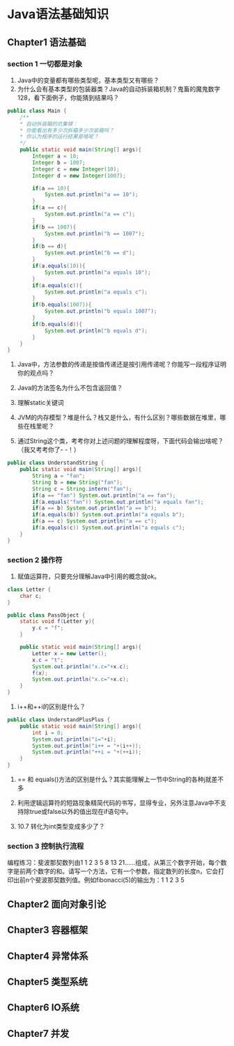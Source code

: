 # Java语法基础知识

## Chapter1 语法基础

### section 1 一切都是对象

1. Java中的变量都有哪些类型呢，基本类型又有哪些？
2. 为什么会有基本类型的包装器类？Java的自动拆装箱机制？鬼畜的魔鬼数字128，看下面例子，你能猜到结果吗？

```java
public class Main {
    /**
    * 自动拆装箱的坑集锦：
    * 你能看出有多少次拆箱多少次装箱吗？
    * 你认为程序的运行结果是啥呢？
    */
    public static void main(String[] args){
        Integer a = 10;
        Integer b = 1007;
        Integer c = new Integer(10);
        Integer d = new Integer(1007);

        if(a == 10){
            System.out.println("a == 10");
        }
        if(a == c){
            System.out.println("a == c");
        }
        if(b == 1007){
            System.out.println("b == 1007");
        }
        if(b == d){
            System.out.println("b == d");
        }
        if(a.equals(10)){
            System.out.println("a equals 10");
        }
        if(a.equals(c)){
            System.out.println("a equals c");
        }
        if(b.equals(1007)){
            System.out.println("b equals 1007");
        }
        if(b.equals(d)){
            System.out.println("b equals d");
        }
    }
}
```

1. Java中，方法参数的传递是按值传递还是按引用传递呢？你能写一段程序证明你的观点吗？

2. Java的方法签名为什么不包含返回值？

3. 理解static关键词

4. JVM的内存模型？堆是什么？栈又是什么，有什么区别？哪些数据在堆里，哪些在栈里呢？

5. 通过String这个类，考考你对上述问题的理解程度呀，下面代码会输出啥呢？（我又考考你了- -！）

```java
public class UnderstandString {
    public static void main(String[] args){
        String a = "fan";
        String b = new String("fan");
        String c = String.intern("fan");
        if(a == "fan") System.out.println("a == fan");
        if(a.equals("fan")) System.out.println("a equals fan");
        if(a == b) System.out.println("a == b");
        if(a.equals(b)) System.out.println("a equals b");
        if(a == c) System.out.println("a == c");
        if(a.equals(c)) System.out.println("a equals c");
    }
}
```

### section 2 操作符

1. 赋值运算符，只要充分理解Java中引用的概念就ok。

```java
class Letter {
    char c;
}

public class PassObject {
    static void f(Letter y){
        y.c = "f";
    }

    public static void main(String[] args){
        Letter x = new Letter();
        x.c = "t";
        System.out.println("x.c="+x.c);
        f(x);
        System.out.println("x.c="+x.c);
    }
}
```

1. i++和++i的区别是什么？

```java
public class UnderstandPlusPlus {
    public static void main(String[] args){
        int i = 0;
        System.out.println("i="+i);
        System.out.println("i++ = "+(i++));
        System.out.println("++i = "+(++i));
    }
}
```

1. == 和 equals\(\)方法的区别是什么？其实能理解上一节中String的各种j就差不多

2. 利用逻辑运算符的短路现象精简代码的书写，显得专业，另外注意Java中不支持除true或false以外的值出现在if语句中。

3. 10.7 转化为int类型变成多少了？

### section 3 控制执行流程

编程练习：斐波那契数列由1 1 2 3 5 8 13 21……组成，从第三个数字开始，每个数字是前两个数字的和。请写一个方法，它有一个参数，指定数列的长度n，它会打印出前n个斐波那契数列值。例如fibonacci\(5\)的输出为：1 1 2 3 5

## Chapter2 面向对象引论

## Chapter3 容器框架

## Chapter4 异常体系

## Chapter5 类型系统

## Chapter6 IO系统

## Chapter7 并发



